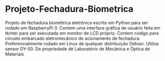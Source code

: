 # Projeto-Fechadura-Biometrica
 Projeto de fechadura biométrica eletrônica escrito em Python para ser rodado em RaspberryPi 3. Contem uma interface gráfica de usuário feita em tkinter para ser executada em monitor de LCD próprio. Contem código para circuito embarcado eletromecânico de acionamento de fechadura. Preferencialmente rodado em Linux de qualquer distribuição Debian. Utiliza sensor DY-50. De propriedade de Laboratório de Mecânica e Óptica de Materiais
